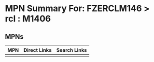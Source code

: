 



# MPN Summary For: FZERCLM146 > rcl : M1406

## MPNs
  

|MPN|Direct Links|Search Links|
| :--- | :--- | :--- |
||||
